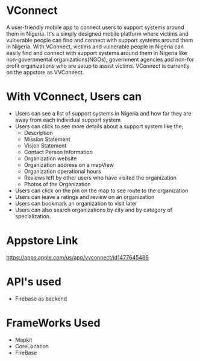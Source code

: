 # VConnect
A user-friendly mobile app to connect users to support systems around them in Nigeria. It's a simply designed mobile platform where victims and vulnerable people can find and connect with support systems around them in Nigeria. With VConnect, victims and vulnerable people in Nigeria can easily find and connect with support systems around them in Nigeria like non-governmental organizations(NGOs), government agencies and non-for profit organizations who are setup to assist victims. VConnect is currently on the appstore as VVConnect. 

# With VConnect, Users can
 - Users can see a list of support systems in Nigeria and how far they are away from each individual support system
 - Users can click to see more details about a support system like the;
    - Description
    - Mission Statement 
    - Vision Statement
    - Contact Person Information
    - Organization website 
    - Organization address on a mapView
    - Organization operational hours 
    - Reviews left by other users who have visited the organization
    - Photos of the Organization
 - Users can click on the pin on the map to see route to the organization
 - Users can leave a ratings and review on an organization
 - Users can bookmark an organization to visit later
 - Users can also search organizations by city and by category of specialization. 

# Appstore Link 
https://apps.apple.com/us/app/vvconnect/id1477645486 
 
# API's used
- Firebase as backend

# FrameWorks Used
- Mapkit
- CoreLocation
- FireBase
